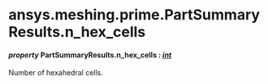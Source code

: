 <a id="ansys-meshing-prime-partsummaryresults-n-hex-cells"></a>

# ansys.meshing.prime.PartSummaryResults.n_hex_cells

<a id="ansys.meshing.prime.PartSummaryResults.n_hex_cells"></a>

#### *property* PartSummaryResults.n_hex_cells *: [int](https://docs.python.org/3.11/library/functions.html#int)*

Number of hexahedral cells.

<!-- !! processed by numpydoc !! -->
